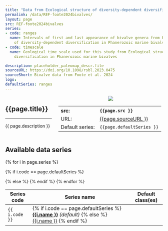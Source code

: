 ```yaml
---
title: "Data from Ecological structure of diversity-dependent diversification in Phanerozoic marine bivalves by"
permalink: /data/REF-foote2024bivalves/
layout: page
src: REF-foote2024bivalves
series: 
- code: ranges
  name: Intervals of first and last appearance of bivalve genera from Ecological structure
    of diversity-dependent diversification in Phanerozoic marine bivalves
- code: timescale
  name: Geological time scale used for this study from Ecological structure of diversity-dependent
    diversification in Phanerozoic marine bivalves

description: placeholder_paleomap_descr.file
sourceURL: https://doi.org/10.1098/rsbl.2023.0475
sourceShort: Bivalve data from Foote et al. 2024
logo: 
defaultSeries: ranges
---
```


<script src="{{site.url}}{{site.baseurl}}/assets/js/jquery-3.7.0.js"></script>  <!--Add JQuery-->
<script src="{{site.url}}{{site.baseurl}}/assets/js/jquery.dataTables.min.js"></script>
<link rel="stylesheet" type="text/css" href="{{site.url}}{{site.baseurl}}/assets/css/jquery.dataTables.min.css" />

<div class="columns">
<div class="column is-8" markdown="1">

## {{page.title}}

* * * 

{{ page.description }}



</div>

<div class="column is-4 box" style="text-align:center">
<img src="{{site.url}}{{site.baseurl}}/images/chronos_logos/{{page.logo}}" style="max-width:250px">

<table style="text-align: left">
<tr><th>src:</th><th><code>{{page.src }}</code></th></tr>
<tr><td>URL:</td><td style="overflow-wrap:break-word" ><a href="{{page.sourceURL }}">{{page.sourceURL }}</a></td></tr>
<tr><td>Default series:</td><td><code>{{page.defaultSeries }}</code></td></tr>

</table>
</div>
</div>

## Available data series

<table class="display" id="my-table">

<thead>
<tr><th>Series code </th> <th>Series name </th><th>Default class(es)</th></tr>

</thead>
<tbody>
{% for i in page.series %}

{% if i.code == page.defaultSeries %}
<tr style="background-color:#eee">
{% else %}
<tr>
{% endif %}

<td>
<code>{{ i.code }}</code>
</td>

<td>
{% if i.code == page.defaultSeries %}
<strong><a href="{{site.url}}{{site.basurl}}/data/REF-foote2024bivalves/{{i.code}}/">{{i.name }}</a></strong> <i>(default)</i>
{% else %}
<a href="{{site.url}}{{site.basurl}}/data/REF-foote2024bivalves/{{i.code}}/">{{i.name }}</a>
{% endif %}
</td>

<td>
</td>

</tr>
{% endfor %}

</tbody>
</table>

<script>
new DataTable('#my-table');
</script>
